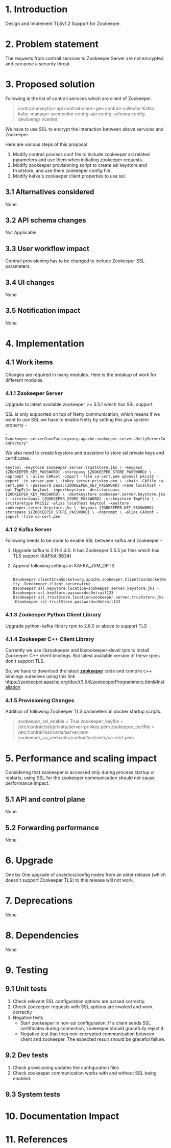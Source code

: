 
# 1. Introduction
Design and Implement TLSv1.2 Support for Zookeeper.


# 2. Problem statement
The requests from contrail services  to Zookeeper Server are not encrypted and can pose a
security threat.

# 3. Proposed solution
Following is the list of contrail services which are client of Zookeeper.

> contrail-analytics-api
> contrail-alarm-gen
> contrail-collector
> Kafka
> kube-manager
> svcmonitor
> config-api
> config-schema
> config-devicemgr
> vcenter

We have to use SSL to encrypt the interaction between above services and Zookeeper.

Here are various steps of this proposal

1. Modify contrail process conf file to include zookeeper ssl related parameters and use them when initiating zookeeper requests.
2. Modify zookeeper provisioning script to create ssl keystore and truststore, and use them zookeeper config file.
3. Modify kafka's zookeeper client properties to use ssl.

## 3.1 Alternatives considered
None

## 3.2 API schema changes
Not Applicable

## 3.3 User workflow impact
Contrail provisioning has to be changed to include Zookeeper SSL parameters.

## 3.4 UI changes
None

## 3.5 Notification impact
None


# 4. Implementation
## 4.1 Work items
Changes are required in many modules. Here is the breakup of work for different modules.

### 4.1.1 Zookeeper Server

Upgrade to latest available zookeeper >= 3.5.1 which has SSL support.

SSL is only supported on top of Netty communication, which means if we want to use SSL we have to enable Netty by setting this java system property -

`-Dzookeeper.serverCnxnFactory=org.apache.zookeeper.server.NettyServerCnxnFactory"`

We also need to create keystore and truststore to store ssl private keys and certificates.

`keytool -keystore zookeeper.server.truststore.jks \
        -keypass {ZOOKEEPER_KEY_PASSWORD} -storepass {ZOOKEEPER_STORE_PASSWORD} \
        -noprompt \
        -alias CARoot -import -file ca-cert.pem
openssl pkcs12 -export -in server.pem \
        -inkey server-privkey.pem \
        -chain -CAfile ca-cert.pem \
        -password pass:{ZOOKEEPER_KEY_PASSWORD} -name localhost -out TmpFile
keytool -importkeystore -deststorepass {ZOOKEEPER_KEY_PASSWORD} \
        -destkeystore zookeeper.server.keystore.jks \
        -srcstorepass {ZOOKEEPER_STORE_PASSWORD} -srckeystore TmpFile \
        -srcstoretype PKCS12 -alias localhost
keytool -keystore zookeeper.server.keystore.jks \
        -keypass {ZOOKEEPER_KEY_PASSWORD} -storepass ${ZOOKEEPER_STORE_PASSWORD} \
        -noprompt \
        -alias CARoot -import -file ca-cert.pem`

### 4.1.2 Kafka Server

Following needs to be done to enable SSL between kafka and zookeeper -

1. Upgrade kafka to 2.11-2.4.0. It has Zookeeper 3.5.5 jar files which has TLS support ([KAFKA-8634](https://issues.apache.org/jira/browse/KAFKA-8634))

2. Append following settings in KAFKA_JVM_OPTS

   `-Dzookeeper.clientCnxnSocket=org.apache.zookeeper.ClientCnxnSocketNetty
    -Dzookeeper.client.secure=true
    -Dzookeeper.ssl.keyStore.location=zookeeper.server.keystore.jks
    -Dzookeeper.ssl.keyStore.password=c0ntrail123
    -Dzookeeper.ssl.trustStore.location=zookeeper.server.truststore.jks
    -Dzookeeper.ssl.trustStore.password=c0ntrail123`

### 4.1.3 Zookeeper Python Client Library

Upgrade python-kafka library rpm to 2.6.0 or above to support TLS

### 4.1.4 Zookeeper C++ Client Library

Currently we use libzookeeper and libzookeeper-devel rpm to install Zookeeper C++ client bindings. But latest available version of these rpms don't support TLS.

So, we have to download the latest **[zookeeper](https://github.com/apache/zookeeper)** code  and compile c++ bindings ourselves using this link https://zookeeper.apache.org/doc/r3.5.6/zookeeperProgrammers.html#Installation

### 4.1.5 Provisioning Changes

Addition of following Zookeeper TLS parameters in docker startup scripts.

> zookeeper_ssl_enable = True
> zookeeper_keyfile = /etc/contrail/ssl/private/server-privkey.pem
> zookeeper_certfile = /etc/contrail/ssl/certs/server.pem
> zookeeper_ca_cert=/etc/contrail/ssl/certs/ca-cert.pem


# 5. Performance and scaling impact
Considering that zookeeper is accessed only during process startup or restarts, using SSL
for the zookeeper communication should not cause performance impact.

## 5.1 API and control plane
None

## 5.2 Forwarding performance
None

# 6. Upgrade
One by One upgrade of analytics/config nodes from an older release (which doesn't support Zookeeper TLS) to this release will not work.

# 7. Deprecations
None

# 8. Dependencies
None

# 9. Testing
## 9.1 Unit tests
1. Check relevant SSL configuration options are parsed correctly.
2. Check zookeeper requests with SSL options are invoked and work correctly
3. Negative tests
   - Start zookeeper in non-ssl configuration. If a client sends SSL certificates during connection, zookeeper should gracefully reject it.
   - Negative test that tries non-encrypted communication between client and zookeeper. The expected result should be graceful failure.

## 9.2 Dev tests
1. Check provisioning updates the configuration files
2. Check zookeeper communication works with and without SSL being enabled.

## 9.3 System tests



# 10. Documentation Impact


# 11. References

